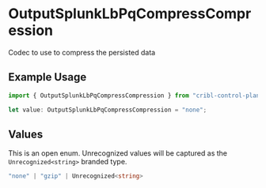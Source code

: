 # OutputSplunkLbPqCompressCompression

Codec to use to compress the persisted data

## Example Usage

```typescript
import { OutputSplunkLbPqCompressCompression } from "cribl-control-plane/models";

let value: OutputSplunkLbPqCompressCompression = "none";
```

## Values

This is an open enum. Unrecognized values will be captured as the `Unrecognized<string>` branded type.

```typescript
"none" | "gzip" | Unrecognized<string>
```